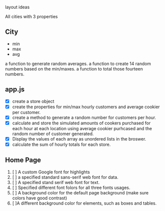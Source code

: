layout ideas

All cities with 3 properties

## City
- min
- max
- avg

a function to generate random averages.
a function to create 14 random numbers based on the min/maxes.
a function to total those fourteen numbers.

## app.js
- [x] create a store object
- [x] create the properties for min/max hourly customers and average cookier per customer.
- [x] create a method to generate a random number for customers per hour.
- [x] calculate and store the simulated amounts of cookers purchased for each hour at each location using average cookier purhcased and the random number of customer generated.
- [x] Display the values of each array as unordered lists in the broswer.
- [x] calculate the sum of hourly totals for each store.

## Home Page
1. [ ] A custom Google font for highlights
2. [ ] a specified standard sans-serif web font for data.
3. [ ] A specified stand serif web font for text.
4. [ ] Specified different font folors for all three fonts usages.
5. [ ] A background color for the default page background (make sure colors have good contrast)
6. [ ]A different background color for elements, such as boxes and tables.